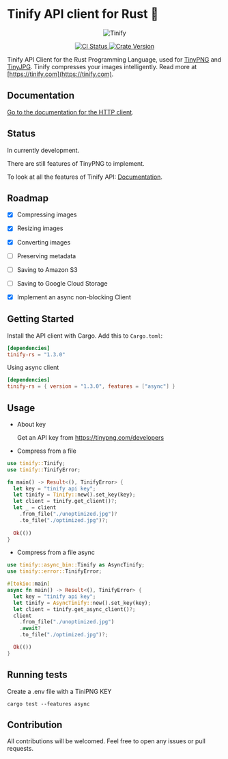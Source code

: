 # Tinify API client for Rust 🦀

<p align="center">
  <img src="https://tinypng.com/images/panda-happy.png" alt="Tinify"/>
</p>
</p>
<p align="center">
  <a href="https://github.com/Danieroner/tinify-rs/actions">
    <img alt="CI Status" src="https://github.com/Danieroner/tinify-rs/actions/workflows/ci.yml/badge.svg" />
  </a>
  <a href="https://crates.io/crates/tinify-rs">
    <img alt="Crate Version" src="https://img.shields.io/crates/v/tinify-rs.svg" />
  </a>
</p>

Tinify API Client for the Rust Programming Language, used for [TinyPNG](https://tinypng.com) and [TinyJPG](https://tinyjpg.com). Tinify compresses your images intelligently. Read more at [https://tinify.com](https://tinify.com).

## Documentation

[Go to the documentation for the HTTP client](https://tinypng.com/developers/reference).

## Status

In currently development.

There are still features of TinyPNG to implement.

To look at all the features of Tinify API: [Documentation](https://tinypng.com/developers/reference).

## Roadmap

 * [x] Compressing images
 * [x] Resizing images
 * [x] Converting images
 * [ ] Preserving metadata
 * [ ] Saving to Amazon S3
 * [ ] Saving to Google Cloud Storage
 * [x] Implement an async non-blocking Client


## Getting Started

Install the API client with Cargo. Add this to `Cargo.toml`:

```toml
[dependencies]
tinify-rs = "1.3.0"
```

Using async client

```toml
[dependencies]
tinify-rs = { version = "1.3.0", features = ["async"] }
```

## Usage

- About key

  Get an API key from  https://tinypng.com/developers

- Compress from a file
```rust
use tinify::Tinify;
use tinify::TinifyError;

fn main() -> Result<(), TinifyError> {
  let key = "tinify api key";
  let tinify = Tinify::new().set_key(key);
  let client = tinify.get_client()?;
  let _ = client
    .from_file("./unoptimized.jpg")?
    .to_file("./optimized.jpg")?;
    
  Ok(())
}
```

- Compress from a file async
```rust
use tinify::async_bin::Tinify as AsyncTinify;
use tinify::error::TinifyError;

#[tokio::main]
async fn main() -> Result<(), TinifyError> {
  let key = "tinify api key";
  let tinify = AsyncTinify::new().set_key(key);
  let client = tinify.get_async_client()?;
  client
    .from_file("./unoptimized.jpg")
    .await?
    .to_file("./optimized.jpg")?;

  Ok(())
}
```

## Running tests

Create a .env file with a TiniPNG KEY

```
cargo test --features async
```

## Contribution

All contributions will be welcomed. Feel free to open any issues or pull requests.
